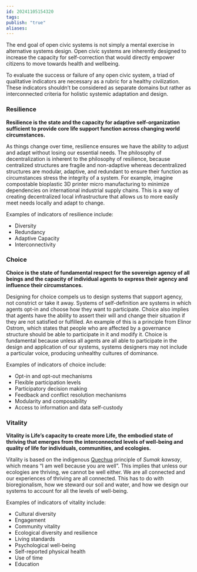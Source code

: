 ```yaml
---
id: 20241105154320
tags: 
publish: "true"
aliases:
---
```

The end goal of open civic systems is not simply a mental exercise in alternative systems design. Open civic systems are inherently designed to increase the capacity for self-correction that would directly empower citizens to move towards health and wellbeing.

To evaluate the success or failure of any open civic system, a triad of qualitative indicators are necessary as a rubric for a healthy civilization. These indicators shouldn’t be considered as separate domains but rather as interconnected criteria for holistic systemic adaptation and design.

### **Resilience**

**Resilience is the state and the capacity for adaptive self-organization sufficient to provide core life support function across changing world circumstances.**

As things change over time, resilience ensures we have the ability to adjust and adapt without losing our essential needs. The philosophy of decentralization is inherent to the philosophy of resilience, because centralized structures are fragile and non-adaptive whereas decentralized structures are modular, adaptive, and redundant to ensure their function as circumstances stress the integrity of a system. For example, imagine compostable bioplastic 3D printer micro manufacturing to minimize dependencies on international industrial supply chains. This is a way of creating decentralized local infrastructure that allows us to more easily meet needs locally and adapt to change.

Examples of indicators of resilience include:

- Diversity
- Redundancy
- Adaptive Capacity
- Interconnectivity

### **Choice**

**Choice is the state of fundamental respect for the sovereign agency of all beings and the capacity of individual agents to express their agency and influence their circumstances.**

Designing for choice compels us to design systems that support agency, not constrict or take it away. Systems of self-definition are systems in which agents opt-in and choose how they want to participate. Choice also implies that agents have the ability to assert their will and change their situation if they are not satisfied or fulfilled. An example of this is a principle from Elinor Ostrom, which states that people who are affected by a governance structure should be able to participate in it and modify it. Choice is fundamental because unless all agents are all able to participate in the design and application of our systems, systems designers may not include a particular voice, producing unhealthy cultures of dominance.

Examples of indicators of choice include:

- Opt-in and opt-out mechanisms
- Flexible participation levels
- Participatory decision making
- Feedback and conflict resolution mechanisms
- Modularity and composability
- Access to information and data self-custody

### **Vitality**

**Vitality is Life’s capacity to create more Life, the embodied state of thriving that emerges from the interconnected levels of well-being and quality of life for individuals, communities, and ecologies.**

Vitality is based on the indigenous [Quechua](https://en.wikipedia.org/wiki/Quechuan_languages) principle of _Sumak kawsay_, which means “I am well because you are well”. This implies that unless our ecologies are thriving, we cannot be well either. We are all connected and our experiences of thriving are all connected. This has to do with bioregionalism, how we steward our soil and water, and how we design our systems to account for all the levels of well-being.

Examples of indicators of vitality include:

- Cultural diversity
- Engagement
- Community vitality
- Ecological diversity and resilience
- Living standards
- Psychological well-being
- Self-reported physical health
- Use of time
- Education